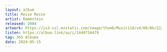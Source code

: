 ```yaml
---
layout: album
title: Reise Reise
artist: Rammstein
released: 2004
artwork: https://is3-ssl.mzstatic.com/image/thumb/Music118/v4/08/8b/22/088b2215-d2bb-3e96-7d4a-765492c67c2d/source/512x512bb.jpg
listen: https://album.link/au/i/1440734479
tag: 365 Albums
date: 2024-05-15
---
```

